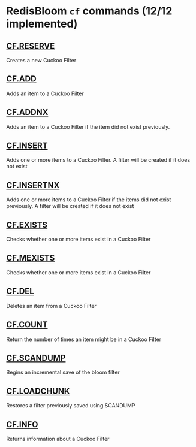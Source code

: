 # RedisBloom `cf` commands (12/12 implemented)

## [CF.RESERVE](https://redis.io/commands/cf.reserve/)

Creates a new Cuckoo Filter

## [CF.ADD](https://redis.io/commands/cf.add/)

Adds an item to a Cuckoo Filter

## [CF.ADDNX](https://redis.io/commands/cf.addnx/)

Adds an item to a Cuckoo Filter if the item did not exist previously.

## [CF.INSERT](https://redis.io/commands/cf.insert/)

Adds one or more items to a Cuckoo Filter. A filter will be created if it does not exist

## [CF.INSERTNX](https://redis.io/commands/cf.insertnx/)

Adds one or more items to a Cuckoo Filter if the items did not exist previously. A filter will be created if it does not exist

## [CF.EXISTS](https://redis.io/commands/cf.exists/)

Checks whether one or more items exist in a Cuckoo Filter

## [CF.MEXISTS](https://redis.io/commands/cf.mexists/)

Checks whether one or more items exist in a Cuckoo Filter

## [CF.DEL](https://redis.io/commands/cf.del/)

Deletes an item from a Cuckoo Filter

## [CF.COUNT](https://redis.io/commands/cf.count/)

Return the number of times an item might be in a Cuckoo Filter

## [CF.SCANDUMP](https://redis.io/commands/cf.scandump/)

Begins an incremental save of the bloom filter

## [CF.LOADCHUNK](https://redis.io/commands/cf.loadchunk/)

Restores a filter previously saved using SCANDUMP

## [CF.INFO](https://redis.io/commands/cf.info/)

Returns information about a Cuckoo Filter



